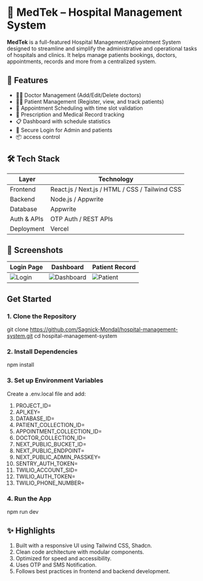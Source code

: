 # 🏥 MedTek – Hospital Management System

**MedTek** is a full-featured Hospital Management/Appointment System designed to streamline and simplify the administrative and operational tasks of hospitals and clinics. It helps manage patients bookings, doctors, appointments, records and more from a centralized system.

## 🚀 Features

- 👨‍⚕️ Doctor Management (Add/Edit/Delete doctors)
- 👩‍🦽 Patient Management (Register, view, and track patients)
- 📅 Appointment Scheduling with time slot validation
- 💊 Prescription and Medical Record tracking
- 📋 Dashboard with schedule statistics
- 🔐 Secure Login for Admin and patients
- 📦 access control

## 🛠️ Tech Stack

| Layer        | Technology                |
|--------------|----------------------------|
| Frontend     | React.js / Next.js / HTML / CSS / Tailwind CSS |
| Backend      | Node.js  / Appwrite |
| Database     | Appwrite |
| Auth & APIs  | OTP Auth / REST APIs       |
| Deployment   | Vercel |

## 📸 Screenshots

| Login Page | Dashboard | Patient Record |
|------------|-----------|----------------|
| ![Login](screenshots/login.png) | ![Dashboard](screenshots/dashboard.png) | ![Patient](screenshots/patient-record.png) |

## Get Started

### 1. Clone the Repository
git clone https://github.com/Sagnick-Mondal/hospital-management-system.git
cd hospital-management-system

### 2. Install Dependencies
npm install

### 3. Set up Environment Variables
Create a .env.local file and add:
1. PROJECT_ID=
2. API_KEY=
3. DATABASE_ID=
4. PATIENT_COLLECTION_ID=
5. APPOINTMENT_COLLECTION_ID=
6. DOCTOR_COLLECTION_ID=
7. NEXT_PUBLIC_BUCKET_ID=
8. NEXT_PUBLIC_ENDPOINT=
9. NEXT_PUBLIC_ADMIN_PASSKEY=
10. SENTRY_AUTH_TOKEN=
11. TWILIO_ACCOUNT_SID=
12. TWILIO_AUTH_TOKEN=
13. TWILIO_PHONE_NUMBER=

### 4. Run the App
npm run dev

## ✨ Highlights
1. Built with a responsive UI using Tailwind CSS, Shadcn.
2. Clean code architecture with modular components.
3. Optimized for speed and accessibility.
4. Uses OTP and SMS Notification.
5. Follows best practices in frontend and backend development.

